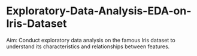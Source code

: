 # Exploratory-Data-Analysis-EDA-on-Iris-Dataset
Aim: Conduct exploratory data analysis on the famous Iris dataset to understand its characteristics and relationships between features.
